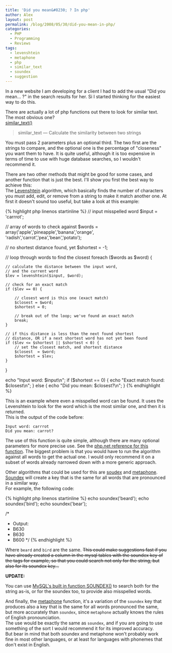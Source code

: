 ```yaml
---
title: 'Did you mean&#8230; ? In php'
author: Alex
layout: post
permalink: /blog/2008/05/30/did-you-mean-in-php/
categories:
  - PHP
  - Programming
  - Reviews
tags:
  - levenshtein
  - metaphone
  - php
  - similar_text
  - soundex
  - suggestion
--- 
```


In a new website I am developing for a client I had to add the usual \"Did you mean... ?\" in the search results for her. Si I started thinking for the easiest way to do this.

There are actually a lot of php functions out there to look for similar text. The most obvious one?  
[similar_text()][1]

> similar_text — Calculate the similarity between two strings

You must pass 2 parameters plus an optional third. The two first are the strings to compare, and the optional one is the percentage of \"closeness\" you want them to have. It is quite useful, although it is too expensive in terms of time to use with huge database searches, so I wouldn\'t recommend it.

[1]: http://www.php.net/manual/en/function.similar-text.php

There are two other methods that might be good for some cases, and another function that is just the best. I\'ll show you first the best way to achieve this:  
The [Levenshtein][2] algorithm, which basically finds the number of characters you must add, edit, or remove from a string to make it match another one. At first it doesn\'t sound too useful, but take a look at this example:

[2]: http://www.php.net/manual/en/function.levenshtein.php

{% highlight php linenos startinline %}
// input misspelled word
$input = 'carrrot';

// array of words to check against
$words  = array('apple','pineapple','banana','orange',
                'radish','carrot','pea','bean','potato');

// no shortest distance found, yet
$shortest = -1;

// loop through words to find the closest
foreach ($words as $word) {

    // calculate the distance between the input word,
    // and the current word
    $lev = levenshtein($input, $word);

    // check for an exact match
    if ($lev == 0) {

        // closest word is this one (exact match)
        $closest = $word;
        $shortest = 0;

        // break out of the loop; we've found an exact match
        break;
    }

    // if this distance is less than the next found shortest
    // distance, OR if a next shortest word has not yet been found
    if ($lev <= $shortest || $shortest < 0) {
        // set the closest match, and shortest distance
        $closest  = $word;
        $shortest = $lev;
    }
}
 
echo "Input word: $input\n";
if ($shortest == 0) {
    echo "Exact match found: $closest\n";
} else {
    echo "Did you mean: $closest?\n";
}
{% endhighlight %}

This is an example where even a misspelled word can be found. It uses the Levenshtein to look for the word which is the most similar one, and then it is returned.  
This is the output of the code before:


    Input word: carrrot
    Did you mean: carrot?
    

The use of this function is quite simple, although there are many optional parameters for more precise use. See the [php.net reference for this function][2]. The biggest problem is that you would have to run the algorithm against all words to get the actual one. I would only recommend it on a subset of words already narrowed down with a more generic approach.

Other algorithms that could be used for this are [soudex][3] and [metaphone][4]. [Soundex][3] will create a key that is the same for all words that are pronounced in a similar way.  
For example, the following code:

{% highlight php linenos startinline %}
echo soundex('beard');
echo soundex('bird');
echo soundex('bear');

/*
 * Output:
 * B630
 * B630
 * B600
 */
{% endhighlight  %}    

Where `beard` and `bird` are the same. <del cite="http://dev.mysql.com/doc/refman/5.0/en/string-functions.html#function_soundex">This could make suggestions fast if you have already created a column in the mysql tables with the soundex key of the tags for example, so that you could search not only for the string, but also for its soundex key...</del>
 
**UPDATE:**

You can use [MySQL\'s built in function SOUNDEX()][5] to search both for the string as-is, or for the soundex too, to provide also misspelled words.


And finally, the [metaphone][4] function, it\'s a variation of the `soundex` key that produces also a key that is the same for all words pronounced the same, but more accurately than `soundex`, since `metaphone` actually knows the rules of English pronounciation.  
The use would be exactly the same as `soundex`, and if you are going to use something of the sort I would recommend it for its improved accuracy.  
But bear in mind that both soundex and metaphone won\'t probably work fine in most other languages, or at least for languages with phonemes that don\'t exist in English.

[3]: http://www.php.net/manual/en/function.soundex.php
[4]: http://www.php.net/manual/en/function.metaphone.php
[5]: http://dev.mysql.com/doc/refman/5.0/en/string-functions.html#function_soundex